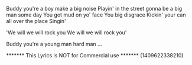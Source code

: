 Buddy you're a boy make a big noise
Playin' in the street gonna be a big man some day
You got mud on yo' face
You big disgrace
Kickin' your can all over the place
Singin'

'We will we will rock you
We will we will rock you'

Buddy you're a young man hard man
...

******* This Lyrics is NOT for Commercial use *******
(1409622338210)